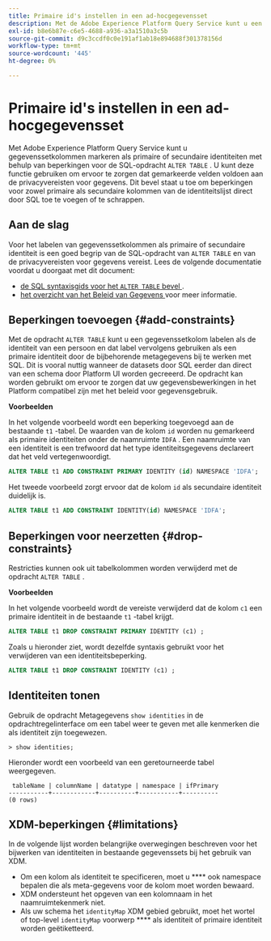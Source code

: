 ```yaml
---
title: Primaire id's instellen in een ad-hocgegevensset
description: Met de Adobe Experience Platform Query Service kunt u een identiteit of een primaire identiteit voor de gegevenssetvelden van een ad-hocschema rechtstreeks instellen via de SQL-opdracht ALTER TABLE. Het document verklaart hoe te om het ALTER bevel van de LIJST te gebruiken om een primaire identiteit of een secundaire identiteit te plaatsen.
exl-id: b8e6b87e-c6e5-4688-a936-a3a1510a3c5b
source-git-commit: d9c3ccdf0c0e191af1ab18e894688f301378156d
workflow-type: tm+mt
source-wordcount: '445'
ht-degree: 0%

---
```


# Primaire id&#39;s instellen in een ad-hocgegevensset

Met Adobe Experience Platform Query Service kunt u gegevenssetkolommen markeren als primaire of secundaire identiteiten met behulp van beperkingen voor de SQL-opdracht `ALTER TABLE` . U kunt deze functie gebruiken om ervoor te zorgen dat gemarkeerde velden voldoen aan de privacyvereisten voor gegevens. Dit bevel staat u toe om beperkingen voor zowel primaire als secundaire kolommen van de identiteitslijst direct door SQL toe te voegen of te schrappen.

## Aan de slag

Voor het labelen van gegevenssetkolommen als primaire of secundaire identiteit is een goed begrip van de SQL-opdracht van `ALTER TABLE` en van de privacyvereisten voor gegevens vereist. Lees de volgende documentatie voordat u doorgaat met dit document:

* [ de SQL syntaxisgids voor het `ALTER TABLE` bevel ](../sql/syntax.md).
* [ het overzicht van het Beleid van Gegevens ](../../data-governance/home.md) voor meer informatie.

## Beperkingen toevoegen {#add-constraints}

Met de opdracht `ALTER TABLE` kunt u een gegevenssetkolom labelen als de identiteit van een persoon en dat label vervolgens gebruiken als een primaire identiteit door de bijbehorende metagegevens bij te werken met SQL. Dit is vooral nuttig wanneer de datasets door SQL eerder dan direct van een schema door Platform UI worden gecreeerd. De opdracht kan worden gebruikt om ervoor te zorgen dat uw gegevensbewerkingen in het Platform compatibel zijn met het beleid voor gegevensgebruik.

**Voorbeelden**

In het volgende voorbeeld wordt een beperking toegevoegd aan de bestaande `t1` -tabel. De waarden van de kolom `id` worden nu gemarkeerd als primaire identiteiten onder de naamruimte `IDFA` . Een naamruimte van een identiteit is een trefwoord dat het type identiteitsgegevens declareert dat het veld vertegenwoordigt.

```sql
ALTER TABLE t1 ADD CONSTRAINT PRIMARY IDENTITY (id) NAMESPACE 'IDFA';
```

Het tweede voorbeeld zorgt ervoor dat de kolom `id` als secundaire identiteit duidelijk is.

```sql
ALTER TABLE t1 ADD CONSTRAINT IDENTITY(id) NAMESPACE 'IDFA';
```

## Beperkingen voor neerzetten {#drop-constraints}

Restricties kunnen ook uit tabelkolommen worden verwijderd met de opdracht `ALTER TABLE` .

**Voorbeelden**

In het volgende voorbeeld wordt de vereiste verwijderd dat de kolom `c1` een primaire identiteit in de bestaande `t1` -tabel krijgt.

```sql
ALTER TABLE t1 DROP CONSTRAINT PRIMARY IDENTITY (c1) ;
```

Zoals u hieronder ziet, wordt dezelfde syntaxis gebruikt voor het verwijderen van een identiteitsbeperking.

```sql
ALTER TABLE t1 DROP CONSTRAINT IDENTITY (c1) ;
```

## Identiteiten tonen

Gebruik de opdracht Metagegevens `show identities` in de opdrachtregelinterface om een tabel weer te geven met alle kenmerken die als identiteit zijn toegewezen.

```shell
> show identities;
```

Hieronder wordt een voorbeeld van een geretourneerde tabel weergegeven.

```console
 tableName | columnName | datatype | namespace | ifPrimary
-----------+------------+----------+-----------+----------
(0 rows)
```

## XDM-beperkingen {#limitations}

In de volgende lijst worden belangrijke overwegingen beschreven voor het bijwerken van identiteiten in bestaande gegevenssets bij het gebruik van XDM.

* Om een kolom als identiteit te specificeren, moet u **** ook namespace bepalen die als meta-gegevens voor de kolom moet worden bewaard.
* XDM ondersteunt het opgeven van een kolomnaam in het naamruimtekenmerk niet.
* Als uw schema het `identityMap` XDM gebied gebruikt, moet het wortel of top-level `identityMap` voorwerp **** als identiteit of primaire identiteit worden geëtiketteerd.
